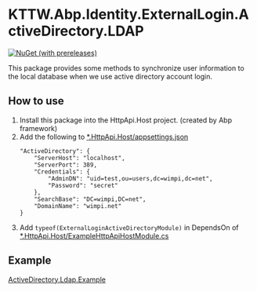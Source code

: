 # KTTW.Abp.Identity.ExternalLogin.ActiveDirectory.LDAP
[![NuGet (with prereleases)](https://img.shields.io/nuget/v/KTTW.Abp.Identity.ExternalLogin.ActiveDirectory.LDAP)](https://www.nuget.org/packages/KTTW.Abp.Identity.ExternalLogin.ActiveDirectory.LDAP/)

This package provides some methods to synchronize user information to the local database when we use active directory account login.

## How to use
1. Install this package into the HttpApi.Host project. (created by Abp framework)
1. Add the following to [*.HttpApi.Host/appsettings.json](../../Example/ActiveDirectory.Ldap.Example/src/ActiveDirectory.Ldap.Example.HttpApi.Host/appsettings.json)
    ```
    "ActiveDirectory": {
        "ServerHost": "localhost",
        "ServerPort": 389,
        "Credentials": {
            "AdminDN": "uid=test,ou=users,dc=wimpi,dc=net",
            "Password": "secret"
        },
        "SearchBase": "DC=wimpi,DC=net",
        "DomainName": "wimpi.net"
    }
    ```
1. Add `typeof(ExternalLoginActiveDirectoryModule)` in DependsOn of [*.HttpApi.Host/ExampleHttpApiHostModule.cs](../../Example/ActiveDirectory.Ldap.Example/src/ActiveDirectory.Ldap.Example.HttpApi.Host/ExampleHttpApiHostModule.cs)

## Example
[ActiveDirectory.Ldap.Example](../../Example/ActiveDirectory.Ldap.Example/)
